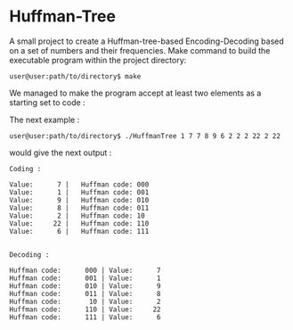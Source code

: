 # Huffman-Tree
A small project to create a Huffman-tree-based Encoding-Decoding based on a set of numbers and their frequencies.
Make command to build the executable program within the project directory:

```
user@user:path/to/directory$ make

```

We managed to make the program accept at least two elements as a starting set to code :

The next example :

```
user@user:path/to/directory$ ./HuffmanTree 1 7 7 8 9 6 2 2 2 22 2 22
```
would give the next output :


```
Coding : 

Value:      7 |   Huffman code: 000 
Value:      1 |   Huffman code: 001 
Value:      9 |   Huffman code: 010 
Value:      8 |   Huffman code: 011 
Value:      2 |   Huffman code: 10 
Value:     22 |   Huffman code: 110 
Value:      6 |   Huffman code: 111 


Decoding : 

Huffman code:      000 | Value:      7 
Huffman code:      001 | Value:      1 
Huffman code:      010 | Value:      9 
Huffman code:      011 | Value:      8 
Huffman code:       10 | Value:      2 
Huffman code:      110 | Value:     22 
Huffman code:      111 | Value:      6 
```


